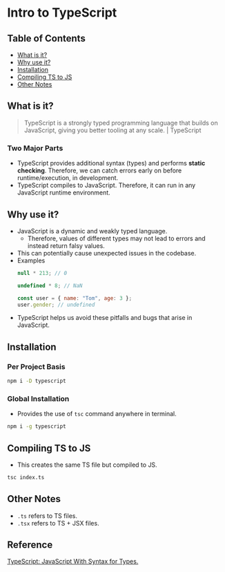 # Intro to TypeScript

## Table of Contents
- [What is it?](#what-is-it)
- [Why use it?](#why-use-it)
- [Installation](#installation)
- [Compiling TS to JS](#compioling-ts-to-js)
- [Other Notes](#other-notes)

## What is it?
> TypeScript is a strongly typed programming language that builds on JavaScript, giving you better tooling at any scale. | TypeScript

### Two Major Parts
- TypeScript provides additional syntax (types) and performs **static checking**. Therefore, we can catch errors early on before runtime/execution, in development.
- TypeScript compiles to JavaScript. Therefore, it can run in any JavaScript runtime environment.

## Why use it?
- JavaScript is a dynamic and weakly typed language.
  - Therefore, values of different types may not lead to errors and instead return falsy values.
- This can potentially cause unexpected issues in the codebase.
- Examples
  ```js
  null * 213; // 0
  ```
  ```js
  undefined * 8; // NaN
  ```
  ```js
  const user = { name: "Tom", age: 3 };
  user.gender; // undefined
  ```
- TypeScript helps us avoid these pitfalls and bugs that arise in JavaScript.

## Installation
### Per Project Basis
```zsh
npm i -D typescript
```
### Global Installation
- Provides the use of `tsc` command anywhere in terminal.
```zsh
npm i -g typescript
```

## Compiling TS to JS
- This creates the same TS file but compiled to JS.
```zsh
tsc index.ts
```

## Other Notes
- `.ts` refers to TS files.
- `.tsx` refers to TS + JSX files.

## Reference
[TypeScript: JavaScript With Syntax for Types.](https://www.typescriptlang.org/)  
